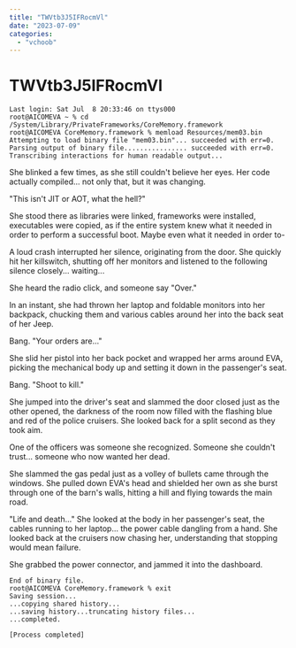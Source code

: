 ```yaml
---
title: "TWVtb3J5IFRocmVl"
date: "2023-07-09"
categories: 
  - "vchoob"
---
```


# TWVtb3J5IFRocmVl

```
Last login: Sat Jul  8 20:33:46 on ttys000
root@AICOMEVA ~ % cd /System/Library/PrivateFrameworks/CoreMemory.framework
root@AICOMEVA CoreMemory.framework % memload Resources/mem03.bin
Attempting to load binary file "mem03.bin"... succeeded with err=0.
Parsing output of binary file................ succeeded with err=0.
Transcribing interactions for human readable output...
```

She blinked a few times, as she still couldn't believe her eyes. Her code actually compiled... not only that, but it was changing.

"This isn't JIT or AOT, what the hell?"

She stood there as libraries were linked, frameworks were installed, executables were copied, as if the entire system knew what it needed in order to perform a successful boot. Maybe even what it needed in order to-

A loud crash interrupted her silence, originating from the door. She quickly hit her killswitch, shutting off her monitors and listened to the following silence closely... waiting...

She heard the radio click, and someone say "Over."

In an instant, she had thrown her laptop and foldable monitors into her backpack, chucking them and various cables around her into the back seat of her Jeep.

Bang. "Your orders are..."

She slid her pistol into her back pocket and wrapped her arms around EVA, picking the mechanical body up and setting it down in the passenger's seat.

Bang. "Shoot to kill."

She jumped into the driver's seat and slammed the door closed just as the other opened, the darkness of the room now filled with the flashing blue and red of the police cruisers. She looked back for a split second as they took aim.

One of the officers was someone she recognized. Someone she couldn't trust... someone who now wanted her dead.

She slammed the gas pedal just as a volley of bullets came through the windows. She pulled down EVA's head and shielded her own as she burst through one of the barn's walls, hitting a hill and flying towards the main road.

"Life and death..." She looked at the body in her passenger's seat, the cables running to her laptop... the power cable dangling from a hand. She looked back at the cruisers now chasing her, understanding that stopping would mean failure.

She grabbed the power connector, and jammed it into the dashboard.

```
End of binary file.
root@AICOMEVA CoreMemory.framework % exit
Saving session...
...copying shared history...
...saving history...truncating history files...
...completed.

[Process completed]
```
